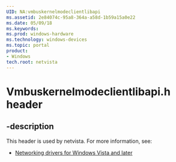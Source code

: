 ```yaml
---
UID: NA:vmbuskernelmodeclientlibapi
ms.assetid: 2e84074c-95a8-364a-a58d-1b59a15a0e22
ms.date: 05/09/18
ms.keywords: 
ms.prod: windows-hardware
ms.technology: windows-devices
ms.topic: portal
product:
- Windows
tech.root: netvista
---
```


# Vmbuskernelmodeclientlibapi.h header


## -description


This header is used by netvista. For more information, see:

- [Networking drivers for Windows Vista and later](../_netvista/index.md)
